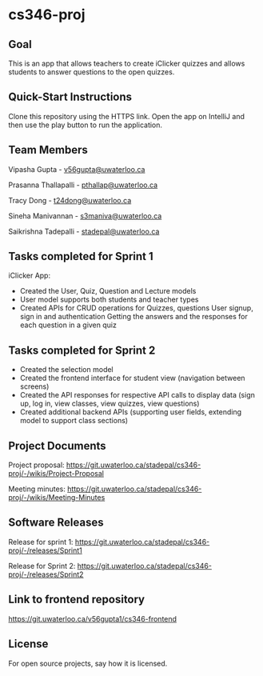 # cs346-proj

## Goal
This is an app that allows teachers to create iClicker quizzes and allows students to answer questions to the open quizzes.


## Quick-Start Instructions
Clone this repository using the HTTPS link.
Open the app on IntelliJ and then use the play button to run the application.

## Team Members
Vipasha Gupta - v56gupta@uwaterloo.ca

Prasanna Thallapalli - pthallap@uwaterloo.ca

Tracy Dong - t24dong@uwaterloo.ca

Sineha Manivannan - s3maniva@uwaterloo.ca

Saikrishna Tadepalli - stadepal@uwaterloo.ca

## Tasks completed for Sprint 1
iClicker App:
- Created the User, Quiz, Question and Lecture models
- User model supports both students and teacher types
- Created APIs for 
   CRUD operations for Quizzes, questions
   User signup, sign in and authentication 
   Getting the answers and the responses for each question in a given quiz

## Tasks completed for Sprint 2
- Created the selection model
- Created the frontend interface for student view (navigation between screens)
- Created the API responses for respective API calls to display data (sign up, log in, view classes, view quizzes, view questions)
- Created additional backend APIs (supporting user fields, extending model to support class sections)

## Project Documents
Project proposal: https://git.uwaterloo.ca/stadepal/cs346-proj/-/wikis/Project-Proposal

Meeting minutes: https://git.uwaterloo.ca/stadepal/cs346-proj/-/wikis/Meeting-Minutes

## Software Releases
Release for sprint 1: https://git.uwaterloo.ca/stadepal/cs346-proj/-/releases/Sprint1

Release for Sprint 2: https://git.uwaterloo.ca/stadepal/cs346-proj/-/releases/Sprint2


## Link to frontend repository
https://git.uwaterloo.ca/v56gupta1/cs346-frontend

## License
For open source projects, say how it is licensed.
